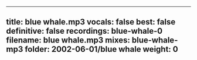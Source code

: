 
---
title: blue whale.mp3
vocals: false
best: false
definitive: false
recordings: blue-whale-0
filename: blue whale.mp3
mixes: blue-whale-mp3
folder: 2002-06-01/blue whale
weight: 0
---
